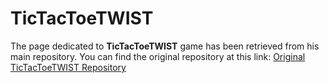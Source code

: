 # TicTacToeTWIST

The page dedicated to **TicTacToeTWIST** game has been retrieved from his main repository.
You can find the original repository at this link: [Original TicTacToeTWIST Repository](https://github.com/Domakingo/Circle_TicTacToe)
